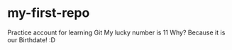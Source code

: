 # my-first-repo
Practice account for learning Git
My lucky number is 11
Why? Because it is our Birthdate! :D

